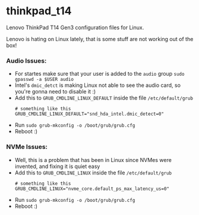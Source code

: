 # thinkpad_t14
Lenovo ThinkPad T14 Gen3 configuration files for Linux. 


Lenovo is hating on Linux lately, that is some stuff are not working out of the box!

### Audio Issues:
- For startes make sure that your user is added to the `audio` group
  `sudo gpasswd -a $USER audio`
- Intel's `dmic_detct` is making Linux not able to see the audio card, so you're gonna need to disable it :)
- Add this to `GRUB_CMDLINE_LINUX_DEFAULT` inside the file `/etc/default/grub`
  ```
  # something like this
  GRUB_CMDLINE_LINUX_DEFAULT="snd_hda_intel.dmic_detect=0"
  ```
- Run `sudo grub-mkconfig -o /boot/grub/grub.cfg`
- Reboot :)

### NVMe Issues:
- Well, this is a problem that has been in Linux since NVMes were invented, and fixing it is quiet easy
- Add this to `GRUB_CMDLINE_LINUX` inside the file `/etc/default/grub`
  ```
  # something like this
  GRUB_CMDLINE_LINUX="nvme_core.default_ps_max_latency_us=0"
  ```
- Run `sudo grub-mkconfig -o /boot/grub/grub.cfg`
- Reboot :)
